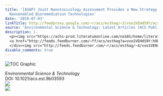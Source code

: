 ```yaml
---
title: '[ASAP] Joint Nanotoxicology Assessment Provides a New Strategy for Developing
  Nanoenabled Bioremediation Technologies'
date: '2019-07-03'
linkTitle: http://feedproxy.google.com/~r/acs/esthag/~3/vxo1VEHdS9Y/acs.est.9b03593
source: 'Environmental Science & Technology: Latest Articles (ACS Publications)'
description: |-
  <p><img src="https://achs-prod.literatumonline.com/na101/home/literatum/publisher/achs/journals/content/esthag/0/esthag.ahead-of-print/acs.est.9b03593/20190703/images/medium/es-2019-03593g_0002.gif" alt="TOC Graphic"/></p><div><cite>Environmental Science & Technology</cite></div><div>DOI: 10.1021/acs.est.9b03593</div><div class="feedflare">
  <a href="http://feeds.feedburner.com/~ff/acs/esthag?a=vxo1VEHdS9Y:hOLqOwYocHs:yIl2AUoC8zA"><img src="http://feeds.feedburner.com/~ff/acs/esthag?d=yIl2AUoC8zA" border="0"></img></a>
  </div><img src="http://feeds.feedburner.com/~r/acs/esthag/~4/vxo1VEHdS9Y" ...
disable_comments: true
---
```

<p><img src="https://achs-prod.literatumonline.com/na101/home/literatum/publisher/achs/journals/content/esthag/0/esthag.ahead-of-print/acs.est.9b03593/20190703/images/medium/es-2019-03593g_0002.gif" alt="TOC Graphic"/></p><div><cite>Environmental Science & Technology</cite></div><div>DOI: 10.1021/acs.est.9b03593</div><div class="feedflare">
<a href="http://feeds.feedburner.com/~ff/acs/esthag?a=vxo1VEHdS9Y:hOLqOwYocHs:yIl2AUoC8zA"><img src="http://feeds.feedburner.com/~ff/acs/esthag?d=yIl2AUoC8zA" border="0"></img></a>
</div><img src="http://feeds.feedburner.com/~r/acs/esthag/~4/vxo1VEHdS9Y" ...